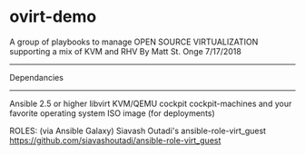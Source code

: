 # ovirt-demo
A group of playbooks to manage OPEN SOURCE VIRTUALIZATION
supporting a mix of KVM and RHV
By Matt St. Onge 7/17/2018
_________________
Dependancies
_________________
Ansible 2.5 or higher
libvirt
KVM/QEMU
cockpit
cockpit-machines
and your favorite operating system ISO image (for deployments)


ROLES: (via Ansible Galaxy)
Siavash Outadi's ansible-role-virt_guest
https://github.com/siavashoutadi/ansible-role-virt_guest

